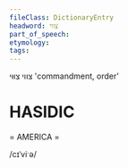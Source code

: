 ```yaml
---
fileClass: DictionaryEntry
headword: צווי
part_of_speech: 
etymology: 
tags: 
---
```

צווי
צִוּוּי
'commandment, order'

HASIDIC
=======
= AMERICA = 

/cɪˈviˑə/